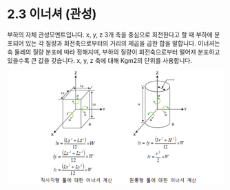 ﻿# 2.3 이너셔 (관성)

부하의 자체 관성모멘트입니다. x, y, z 3개 축을 중심으로 회전한다고 할 때 부하에 분포되어 있는 각 질량과 회전축으로부터의 거리의 제곱을 곱한 합을 말합니다. 이너셔는 축 둘레의 질량 분포에 따라 정해지며, 부하의 질량이 회전축으로부터 떨어져 분포하고 있을수록 큰 값을 갖습니다. x, y, z 축에 대해 Kgm2의 단위를 사용합니다.

![그림 3 이너셔 계산](<../_assets/image_10.png>)

